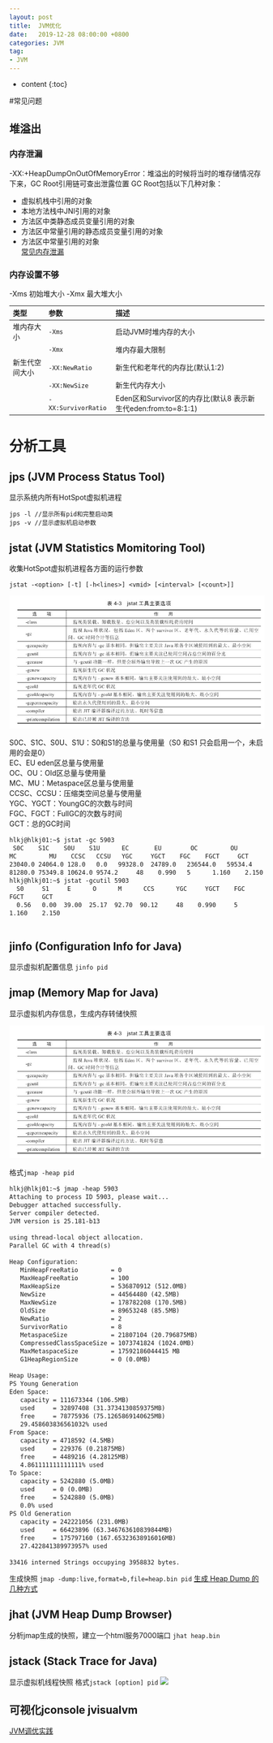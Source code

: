 ```yaml
---
layout: post
title:  JVM优化
date:   2019-12-28 08:00:00 +0800
categories: JVM
tag:
- JVM
---
```

* content
{:toc}

#常见问题
## 堆溢出
### 内存泄漏
-XX:+HeapDumpOnOutOfMemoryError：堆溢出的时候将当时的堆存储情况存下来，GC Root引用链可查出泄露位置
GC Root包括以下几种对象：   
* 虚拟机栈中引用的对象   
* 本地方法栈中JNI引用的对象   
* 方法区中类静态成员变量引用的对象   
* 方法区中常量引用的静态成员变量引用的对象   
* 方法区中常量引用的对象   
[常见内存泄漏](https://www.javazhiyin.com/26071.html)

### 内存设置不够
-Xms 初始堆大小 -Xmx 最大堆大小

|**类型**|**参数**|**描述**|
|:----|:----|:----|
|堆内存大小|`-Xms`|启动JVM时堆内存的大小|
| |`-Xmx`|堆内存最大限制|
|新生代空间大小|`-XX:NewRatio`|新生代和老年代的内存比(默认1:2)|
| |`-XX:NewSize`|新生代内存大小|
| |`-XX:SurvivorRatio`|Eden区和Survivor区的内存比(默认8 表示新生代eden:from:to=8:1:1)|

# 分析工具
## jps (JVM Process Status Tool)
显示系统内所有HotSpot虚拟机进程
```
jps -l //显示所有pid和完整启动类
jps -v //显示虚拟机启动参数
```

## jstat (JVM Statistics Momitoring Tool)
收集HotSpot虚拟机进程各方面的运行参数

```
jstat -<option> [-t] [-h<lines>] <vmid> [<interval> [<count>]]
```

![](/styles/images/java/jstat.png)

S0C、S1C、S0U、S1U：S0和S1的总量与使用量（S0 和S1 只会启用一个，未启用的会是0）   
EC、EU eden区总量与使用量   
OC、OU：Old区总量与使用量   
MC、MU：Metaspace区总量与使用量   
CCSC、CCSU：压缩类空间总量与使用量   
YGC、YGCT：YoungGC的次数与时间   
FGC、FGCT：FullGC的次数与时间   
GCT：总的GC时间   
```
hlkj@hlkj01:~$ jstat -gc 5903
 S0C    S1C    S0U    S1U      EC       EU        OC         OU       MC         MU    CCSC   CCSU   YGC     YGCT    FGC    FGCT     GCT   
23040.0 24064.0 128.0   0.0   99328.0  24789.0   236544.0   59534.4   81280.0 75349.8 10624.0 9574.2     48    0.990   5      1.160    2.150
hlkj@hlkj01:~$ jstat -gcutil 5903
  S0     S1     E      O      M      CCS      YGC     YGCT    FGC    FGCT     GCT   
  0.56   0.00  39.00  25.17  92.70  90.12     48    0.990     5    1.160    2.150
    
```

## jinfo (Configuration Info for Java)
显示虚拟机配置信息
`jinfo pid`

## jmap (Memory Map for Java)
显示虚拟机内存信息，生成内存转储快照

![](/styles/images/java/jmap.png)

格式`jmap -heap pid`
```
hlkj@hlkj01:~$ jmap -heap 5903
Attaching to process ID 5903, please wait...
Debugger attached successfully.
Server compiler detected.
JVM version is 25.181-b13

using thread-local object allocation.
Parallel GC with 4 thread(s)

Heap Configuration:
   MinHeapFreeRatio         = 0
   MaxHeapFreeRatio         = 100
   MaxHeapSize              = 536870912 (512.0MB)
   NewSize                  = 44564480 (42.5MB)
   MaxNewSize               = 178782208 (170.5MB)
   OldSize                  = 89653248 (85.5MB)
   NewRatio                 = 2
   SurvivorRatio            = 8
   MetaspaceSize            = 21807104 (20.796875MB)
   CompressedClassSpaceSize = 1073741824 (1024.0MB)
   MaxMetaspaceSize         = 17592186044415 MB
   G1HeapRegionSize         = 0 (0.0MB)

Heap Usage:
PS Young Generation
Eden Space:
   capacity = 111673344 (106.5MB)
   used     = 32897408 (31.3734130859375MB)
   free     = 78775936 (75.1265869140625MB)
   29.458603836561032% used
From Space:
   capacity = 4718592 (4.5MB)
   used     = 229376 (0.21875MB)
   free     = 4489216 (4.28125MB)
   4.861111111111111% used
To Space:
   capacity = 5242880 (5.0MB)
   used     = 0 (0.0MB)
   free     = 5242880 (5.0MB)
   0.0% used
PS Old Generation
   capacity = 242221056 (231.0MB)
   used     = 66423896 (63.346763610839844MB)
   free     = 175797160 (167.65323638916016MB)
   27.422841389973957% used

33416 interned Strings occupying 3958832 bytes.
````

生成快照
`jmap -dump:live,format=b,file=heap.bin pid`
[生成 Heap Dump 的几种方式](https://blog.csdn.net/jijianshuai/article/details/79128033)

## jhat (JVM Heap Dump Browser)
分析jmap生成的快照，建立一个html服务7000端口
`jhat heap.bin`

## jstack (Stack Trace for Java)
显示虚拟机线程快照
格式`jstack [option] pid`
![](/styles/images/java/jstack.png)

## 可视化jconsole jvisualvm

[JVM调优实践](https://blog.wangqi.love/articles/Java/JVM%E8%B0%83%E4%BC%98%E5%AE%9E%E8%B7%B5.html)

